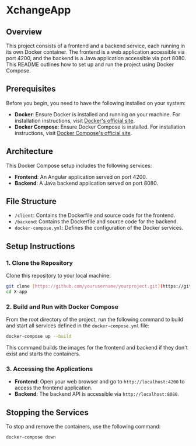 # XchangeApp


## Overview
This project consists of a frontend and a backend service, each running in its own Docker container. The frontend is a web application accessible via port 4200, and the backend is a Java application accessible via port 8080. This README outlines how to set up and run the project using Docker Compose.

## Prerequisites
Before you begin, you need to have the following installed on your system:
- **Docker**: Ensure Docker is installed and running on your machine. For installation instructions, visit [Docker's official site](https://docs.docker.com/get-docker/).
- **Docker Compose**: Ensure Docker Compose is installed. For installation instructions, visit [Docker Compose's official site](https://docs.docker.com/compose/install/).

## Architecture
This Docker Compose setup includes the following services:
- **Frontend**: An Angular application served on port 4200.
- **Backend**: A Java backend application served on port 8080.

## File Structure
- `/client`: Contains the Dockerfile and source code for the frontend.
- `/backend`: Contains the Dockerfile and source code for the backend.
- `docker-compose.yml`: Defines the configuration of the Docker services.

## Setup Instructions

### 1. Clone the Repository
Clone this repository to your local machine:
```bash
git clone [https://github.com/yourusername/yourproject.git](https://github.com/toluelemson/X-app.git)
cd X-app
```

### 2. Build and Run with Docker Compose
From the root directory of the project, run the following command to build and start all services defined in the `docker-compose.yml` file:
```bash
docker-compose up --build
```

This command builds the images for the frontend and backend if they don't exist and starts the containers.

### 3. Accessing the Applications
- **Frontend**: Open your web browser and go to `http://localhost:4200` to access the frontend application.
- **Backend**: The backend API is accessible via `http://localhost:8080`.


## Stopping the Services
To stop and remove the containers, use the following command:
```bash
docker-compose down
```
